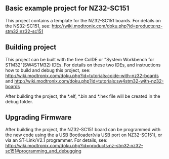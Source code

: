 ## Basic example project for NZ32-SC151
This project contains a template for the NZ32-SC151 boards.
For details on the NS32-SC151, see:
http://wiki.modtronix.com/doku.php?id=products:nz-stm32:nz32-sc151


## Building project
This project can be built with the free CoIDE or "System Workbench for STM32"(SW4STM32) IDEs. For details on
these two IDEs, and instructions how to build and debug this project, see:
http://wiki.modtronix.com/doku.php?id=tutorials:coide-with-nz32-boards
and
http://wiki.modtronix.com/doku.php?id=tutorials:sw4stm32-with-nz32-boards


After building the project, the *.elf, *.bin and *.hex file will be created in the debug folder.


## Upgrading Firmware
After building the project, the NZ32-SC151 board can be programmed with the new code
using the a USB Bootloader(via USB port on NZ32-SC151), or via an ST-Link/V2.1 programmer.
For details, see:
http://wiki.modtronix.com/doku.php?id=products:nz-stm32:nz32-sc151#programming_and_debugging
